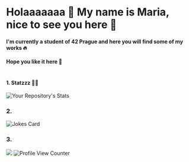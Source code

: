 # **Holaaaaaaa 🥹 My name is Maria, nice to see you here** 🫶
####      I'm currently a student of 42 Prague and here you will find some of my works 🔥
####                              Hope you like it here 💨
#
#### 1. Statzzz 👩‍💻

![Your Repository's Stats](https://github-readme-stats.vercel.app/api?username=xredm&show_icons=true)

### 2.

![Jokes Card](https://readme-jokes.vercel.app/api)

### 3.

![](https://forthebadge.com/images/badges/built-with-love.svg) ![Profile View Counter](https://komarev.com/ghpvc/?username=xredm)



